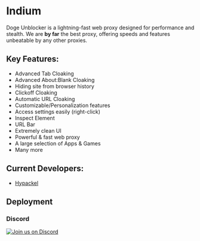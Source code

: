 # Indium
Doge Unblocker is a lightning-fast web proxy designed for performance and stealth. We are **by far** the best proxy, offering speeds and features unbeatable by any other proxies.
## Key Features:
- Advanced Tab Cloaking
- Advanced About:Blank Cloaking
- Hiding site from browser history
- Clickoff Cloaking
- Automatic URL Cloaking
- Customizable/Personalization features
- Access settings easily (right-click)
- Inspect Element
- URL Bar
- Extremely clean UI
- Powerful & fast web proxy
- A large selection of Apps & Games
- Many more
## Current Developers:
- [Hypackel](https://github.com/Hypackel)
## Deployment
### Discord
[![Join us on Discord](https://invidget.switchblade.xyz/psb56qDDs7?theme=dark)](https://discord.gg/psb56qDDs7)

